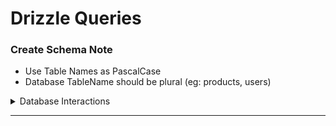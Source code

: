 # Drizzle Queries

### Create Schema Note
- Use Table Names as PascalCase
- Database TableName should be plural (eg: products, users)


<details>
<summary>Database Interactions</summary>

## Database Interaction

1. CRUD
2. Pagination
3. Filter
4. Joins

### scripts
1. generate -> generae the sql schema
2. schema apply to the database
3. studio -> open database like studio

</details>

---

